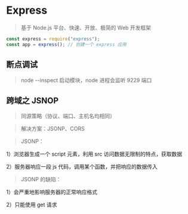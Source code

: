 # Express

> 基于 Node.js 平台、快速、开放、极简的 Web 开发框架

```js
const express = require("express");
const app = express(); // 创建一个 express 应用
```

## 断点调试

> node --inspect 启动模块，node 进程会监听 9229 端口

## 跨域之 JSNOP

> 同源策略（协议、端口、主机名均相同）

> 解决方案：JSONP、CORS

> JSONP：

1）浏览器生成一个 script 元素，利用 src 访问数据无限制的特点，获取数据

2）服务器响应一段 js 代码，调用某个函数，并把响应的数据传入

> JSONP 的缺陷：

1）会严重地影响服务器的正常响应格式

2）只能使用 get 请求

